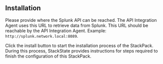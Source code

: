 ## Installation

Please provide where the Splunk API can be reached. The API Integration Agent uses this URL to retrieve data from Splunk. This URL should be reachable by the API Integration Agent. Example: `http://splunk.network.local:8089`.

Click the install button to start the installation process of the StackPack. During this process, StackState provides instructions for steps required to finish the configuration of this StackPack.